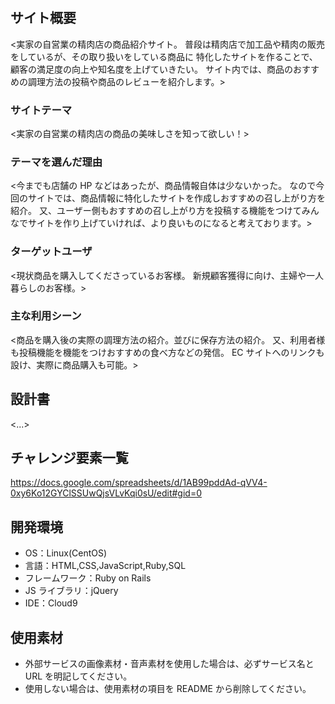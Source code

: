 # <kodawari>

## サイト概要

<実家の自営業の精肉店の商品紹介サイト。
普段は精肉店で加工品や精肉の販売をしているが、その取り扱いをしている商品に
特化したサイトを作ることで、顧客の満足度の向上や知名度を上げていきたい。
サイト内では、商品のおすすめの調理方法の投稿や商品のレビューを紹介します。>

### サイトテーマ

<実家の自営業の精肉店の商品の美味しさを知って欲しい！>

### テーマを選んだ理由

<今までも店舗の HP などはあったが、商品情報自体は少ないかった。
なので今回のサイトでは、商品情報に特化したサイトを作成しおすすめの召し上がり方を紹介。
又、ユーザー側もおすすめの召し上がり方を投稿する機能をつけてみんなでサイトを作り上げていければ、より良いものになると考えております。>

### ターゲットユーザ

<現状商品を購入してくださっているお客様。
新規顧客獲得に向け、主婦や一人暮らしのお客様。>

### 主な利用シーン

<商品を購入後の実際の調理方法の紹介。並びに保存方法の紹介。
又、利用者様も投稿機能を機能をつけおすすめの食べ方などの発信。
EC サイトへのリンクも設け、実際に商品購入も可能。>

## 設計書

<...>

## チャレンジ要素一覧

<https://docs.google.com/spreadsheets/d/1AB99pddAd-qVV4-0xy6Ko12GYClSSUwQjsVLvKqi0sU/edit#gid=0>

## 開発環境

- OS：Linux(CentOS)
- 言語：HTML,CSS,JavaScript,Ruby,SQL
- フレームワーク：Ruby on Rails
- JS ライブラリ：jQuery
- IDE：Cloud9

## 使用素材

- 外部サービスの画像素材・音声素材を使用した場合は、必ずサービス名と URL を明記してください。
- 使用しない場合は、使用素材の項目を README から削除してください。
